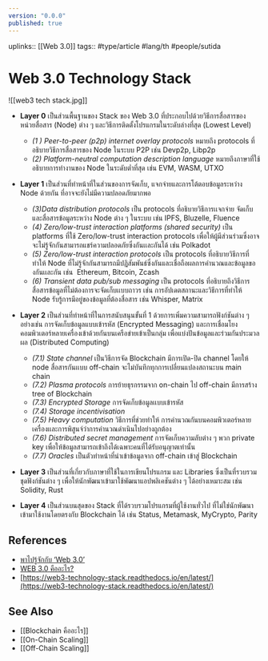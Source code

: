 ```yaml
---
version: "0.0.0"
published: true
---
```

uplinks:: [[Web 3.0]]
tags:: #type/article #lang/th #people/sutida 
# Web 3.0 Technology Stack
![[web3 tech stack.jpg]]
- **Layer 0** เป็นส่วนพื้นฐานของ Stack ของ Web 3.0 ที่ประกอบไปด้วยวิธีการสื่อสารของหน่วยสื่อสาร (Node) ต่าง ๆ และวิธีการติดตั้งโปรแกรมในระดับล่างที่สุด (Lowest Level)
	- *(1 ) Peer-to-peer (p2p) internet overlay protocols*  หมายถึง protocols ที่อธิบายวิธีการสื่อสารของ Node ในระบบ P2P เช่น Devp2p, Libp2p
	- *(2) Platform-neutral computation description language* หมายถึงภาษาที่ใช้อธิบายการทำงานของ Node ในระดับต่ำที่สุด เช่น EVM, WASM, UTXO

- **Layer 1** เป็นส่วนที่ทำหน้าที่ในส่วนของการจัดเก็บ, แจกจ่ายและการโต้ตอบข้อมูลระหว่าง Node ด้วยกัน ที่อาจจะยังไม่มีความปลอดภัยมากพอ
    -   _(3)Data distribution protocols_ เป็น protocols ที่อธิบายวิธีการเเจกจ่าย จัดเก็บและสื่อสารข้อมูลระหว่าง Node ต่าง ๆ ในระบบ เช่น IPFS, Bluzelle, Fluence
    -   _(4) Zero/low-trust interaction platforms (shared security)_ เป็น platforms ที่ใช้ Zero/low-trust interaction protocols เพื่อให้ผู้มีส่วนร่วมซึ่งอาจจะไม่รู้จักกันสามารถแชร์ความปลอดภัยซึ่งกันเเละกันได้ เช่น Polkadot
    -   _(5) Zero/low-trust interaction protocols_ เป็น protocols ที่อธิบายวิธีการที่ทำให้ Node ที่ไม่รู้จักกันสามารถมีปฏิสัมพันธ์ซึ่งกันและเชื่อถือผลการคำนวณและข้อมูลของกันเเละกัน เช่น  Ethereum, Bitcoin, Zcash
    -   _(6) Transient data pub/sub messaging_ เป็น protocols ที่อธิบายถึงวิธีการสื่อสารข้อมูลที่ไม่ต้องการจะจัดเก็บเเบบถาวร เช่น การอัปเดตสถานะและวิธีการที่ทำให้ Node รับรู้การมีอยู่ของข้อมูลที่ต้องสื่อสาร เช่น Whisper, Matrix
    
-  **Layer 2** เป็นส่วนที่ทำหน้าที่ในการสนับสนุนขั้นที่ 1 ด้วยการเพิ่มความสามารถฟังก์ชันต่าง ๆ อย่างเช่น การจัดเก็บข้อมูลแบบเข้ารหัส (Encrypted Messaging) และการเชื่อมโยงคอมพิวเตอร์หลายเครื่องเข้าด้วยกันบนเครือข่ายเข้าเป็นกลุ่ม เพื่อแบ่งปันข้อมูลและร่วมกันประมวลผล (Distributed Computing)
    -   _(7.1) State channel_ เป็นวิธีการจัด Blockchain มีการเปิด-ปิด channel โดยให้ node สื่อสารกันเเบบ off-chain จะไม่บันทึกทุกการเปลี่ยนแปลงสถานะบน main chain
    -   _(7.2) Plasma protocols_ การย้ายธุรกรรมจาก on-chain ไป off-chain มีการสร้าง tree of Blockchain
    -   _(7.3) Encrypted Storage_ การจัดเก็บข้อมูลเเบบเข้ารหัส
    -   _(7.4) Storage incentivisation_
    -   _(7.5) Heavy computation_ วิธีการที่ช่วยทำให้ การคำนวณกันบนคอมพิวเตอร์หลายเครื่องเเละการพิสูนจ์ว่าการคำนวณดำเนินไปอย่างถูกต้อง
    -   _(7.6) Distributed secret management_ การจัดเก็บความลับต่าง ๆ พวก private key เพื่อให้ข้อมูลสามารถเข้าถึงได้เฉพาะคนที่ได้รับอนุญาตเท่านั้น
    -   _(7.7) Oracles_ เป็นตัวทำหน้าที่นำเข้าข้อมูลจาก off-chain เข้าสู่ Blockchain
    
-  **Layer 3** เป็นส่วนที่เกี่ยวกับภาษาที่ใช้ในการเขียนโปรแกรม และ Libraries ซึ่งเป็นที่รวบรวมชุดฟังก์ชันต่าง ๆ เพื่อให้นักพัฒนาเข้ามาใช้พัฒนาแอปพลิเคชันต่าง ๆ ได้อย่างเหมาะสม เช่น Solidity, Rust
    
-   **Layer 4** เป็นส่วนบนสุดของ Stack ที่ได้รวบรวมโปรแกรมที่ผู้ใช้งานทั่วไป ที่ไม่ใช่นักพัฒนาเข้ามาใช้งานโดยตรงกับ Blockchain ได้ เช่น Status, Metamask, MyCrypto, Parity

## References
-   [พาไปรู้จักกับ ‘Web 3.0’](https://www.beartai.com/article/tech-article/914953)
-   [WEB 3.0 คืออะไร?](https://www.finnomena.com/zipmex/what-is-web-3-0/)
-   [https://web3-technology-stack.readthedocs.io/en/latest/](https://web3-technology-stack.readthedocs.io/en/latest/)

## See Also
- [[Blockchain คืออะไร]]
- [[On-Chain Scaling]]
- [[Off-Chain Scaling]]
